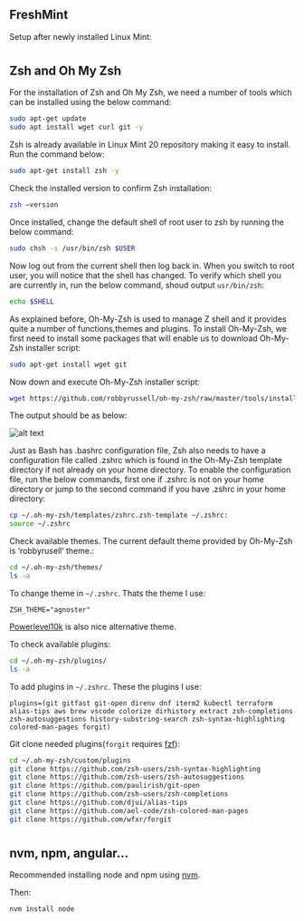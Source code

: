 ## FreshMint
Setup after newly installed Linux Mint:
#
## Zsh and Oh My Zsh

For the installation of Zsh and Oh My Zsh, we need a number of tools which can be installed using the below command:

```bash
sudo apt-get update
sudo apt install wget curl git -y
```

Zsh is already available in Linux Mint 20 repository making it easy to install. Run the command below:

```bash
sudo apt-get install zsh -y
```

Check the installed version to confirm Zsh installation:

```bash
zsh –version
```

Once installed, change the default shell of root user to zsh by running the below command:

```bash
sudo chsh -s /usr/bin/zsh $USER
```

Now log out from the current shell then log back in. When you switch to root user, you will notice that the shell has changed. To verify which shell you are currently in, run the below command, shoud output `usr/bin/zsh`:

```bash
echo $SHELL
```

As explained before, Oh-My-Zsh is used to manage Z shell and it provides quite a number of functions,themes and plugins. To install Oh-My-Zsh, we first need to install some packages that will enable us to download Oh-My-Zsh installer script:

```bash
sudo apt-get install wget git
```

Now down and execute Oh-My-Zsh installer script:

```bash
wget https://github.com/robbyrussell/oh-my-zsh/raw/master/tools/install.sh -O - | zsh
```

The output should be as below:

![alt text](/home/btmn/Workspace/FreshMint/img/img1.png)

Just as Bash has .bashrc configuration file, Zsh also needs to have a configuration file called .zshrc which is found in the Oh-My-Zsh template directory if not already on your home directory. To enable the configuration file, run the below commands, first one if .zshrc is not on your home directory or jump to the second command if you have .zshrc in your home directory:

```bash
cp ~/.oh-my-zsh/templates/zshrc.zsh-template ~/.zshrc:
source ~/.zshrc
```

Check available themes. The current default theme provided by Oh-My-Zsh is ‘robbyrusell‘ theme.:

```bash
cd ~/.oh-my-zsh/themes/
ls -a
```

To change theme in `~/.zshrc`. Thats the theme I use:

```
ZSH_THEME="agnoster"
```

[Powerlevel10k](https://github.com/romkatv/powerlevel10k#oh-my-zsh) is also nice alternative theme.

To check available plugins:

```bash
cd ~/.oh-my-zsh/plugins/
ls -a
```

To add plugins in `~/.zshrc`. These the plugins I use:

```
plugins=(git gitfast git-open direnv dnf iterm2 kubectl terraform alias-tips aws brew vscode colorize dirhistory extract zsh-completions zsh-autosuggestions history-substring-search zsh-syntax-highlighting colored-man-pages forgit)
```

Git clone needed plugins(`forgit` requires [fzf](https://github.com/junegunn/fzf)):

```bash
cd ~/.oh-my-zsh/custom/plugins
git clone https://github.com/zsh-users/zsh-syntax-highlighting
git clone https://github.com/zsh-users/zsh-autosuggestions
git clone https://github.com/paulirish/git-open
git clone https://github.com/zsh-users/zsh-completions
git clone https://github.com/djui/alias-tips
git clone https://github.com/ael-code/zsh-colored-man-pages
git clone https://github.com/wfxr/forgit
```
#
## nvm, npm, angular...


Recommended installing node and npm using [nvm](https://github.com/nvm-sh/nvm#git-install).

Then:

```bash
nvm install node
```
#
